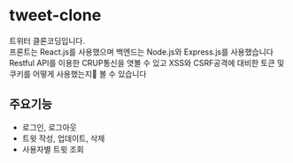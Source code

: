# tweet-clone
트위터 클론코딩입니다.  
프론트는 React.js를 사용했으며 백엔드는 Node.js와 Express.js를 사용했습니다  
Restful API를 이용한 CRUP통신을 엿볼 수 있고 XSS와 CSRF공격에 대비한 토큰 및 쿠키를 어떻게 사용했는지 볼 수 있습니다
## 주요기능

* 로그인, 로그아웃
* 트윗 작성, 업데이트, 삭제
* 사용자별 트윗 조회
